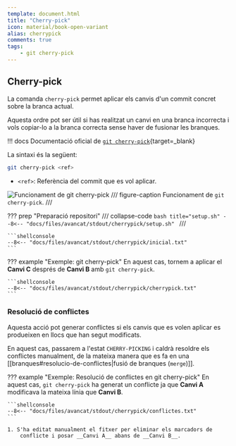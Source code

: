 ```yaml
---
template: document.html
title: "Cherry-pick"
icon: material/book-open-variant
alias: cherrypick
comments: true
tags:
    - git cherry-pick
---
```


## Cherry-pick
La comanda `cherry-pick` permet aplicar els canvis d'un commit concret
sobre la branca actual.

Aquesta ordre pot ser útil si has realitzat un canvi en una branca
incorrecta i vols copiar-lo a la branca correcta sense haver de
fusionar les branques.

!!! docs
    Documentació oficial de [`git cherry-pick`](https://git-scm.com/docs/git-cherry-pick){target=_blank}

La sintaxi és la següent:
```bash
git cherry-pick <ref>
```

- `<ref>`: Referència del commit que es vol aplicar.

![Funcionament de git cherry-pick](img/cherrypick/cherrypick.png)
/// figure-caption
Funcionament de `git cherry-pick`.
///

??? prep "Preparació repositori"
    /// collapse-code
    ```bash title="setup.sh"
    --8<-- "docs/files/avancat/stdout/cherrypick/setup.sh"
    ```
    ///

    ```shellconsole
    --8<-- "docs/files/avancat/stdout/cherrypick/inicial.txt"
    ```

??? example "Exemple: git cherry-pick"
    En aquest cas, tornem a aplicar el __Canvi C__ després
    de __Canvi B__ amb `git cherry-pick`.

    ```shellconsole
    --8<-- "docs/files/avancat/stdout/cherrypick/cherrypick.txt"
    ```

### Resolució de conflictes
Aquesta acció pot generar conflictes si els canvis que es volen aplicar
es produeixen en llocs que han segut modificats.

En aquest cas, passarem a l'estat `CHERRY-PICKING` i caldrà resoldre els conflictes
manualment, de la mateixa manera que es fa en una [[branques#resolucio-de-conflictes|fusió de branques (`merge`)]].

??? example "Exemple: Resolució de conflictes en git cherry-pick"
    En aquest cas, `git cherry-pick` ha generat un conflicte ja que
    __Canvi A__ modificava la mateixa línia que __Canvi B__.

    ```shellconsole
    --8<-- "docs/files/avancat/stdout/cherrypick/conflictes.txt"
    ```

    1. S'ha editat manualment el fitxer per eliminar els marcadors de
        conflicte i posar __Canvi A__ abans de __Canvi B__.
